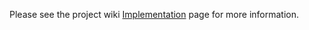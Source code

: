 Please see the project wiki [Implementation](https://github.com/BBK-PiJ-2014-66/UDP/wiki/Implementation) page for more information.


